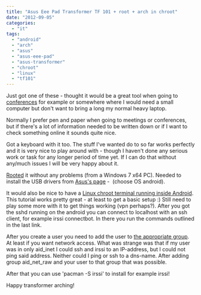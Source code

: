 ```yaml
---
title: "Asus Eee Pad Transformer TF 101 + root + arch in chroot"
date: "2012-09-05"
categories: 
  - "it"
tags: 
  - "android"
  - "arch"
  - "asus"
  - "asus-eee-pad"
  - "asus-transformer"
  - "chroot"
  - "linux"
  - "tf101"
---
```


Just got one of these - thought it would be a great tool when going to [conferences](http://www.guldmyr.com/blog/brocade-analyst-and-technology-day-2012/ "Like Brocade Analyst and Technology Day 2012 for example") for example or somewhere where I would need a small computer but don't want to bring a long my normal heavy laptop.

Normally I prefer pen and paper when going to meetings or conferences, but if there's a lot of information needed to be written down or if I want to check something online it sounds quite nice.

Got a keyboard with it too. The stuff I've wanted do to so far works perfectly and it is very nice to play around with - though I haven't done any serious work or task for any longer period of time yet. If I can do that without any/much issues I will be very happy about it.

[Rooted](http://forum.xda-developers.com/showthread.php?t=1689193  "link to xda-developers.com") it without any problems (from a Windows 7 x64 PC). Needed to install the USB drivers from [Asus's page](http://www.asus.com/Eee/Eee_Pad/Eee_Pad_Transformer_TF101/#download "asus.com") -  (choose OS android).

It would also be nice to have a [Linux chroot terminal running inside Android](http://lrvick.net/blog/arch_linux_terminals_in_android/ "on lrvick.net"). This tutorial works pretty great - at least to get a basic setup :) Still need to play some more with it to get things working (vpn perhaps?). After you got the sshd running on the android you can connect to localhost with an ssh client, for example irssi connectbot. In there you run the commands outlined in the last link.

After you create a user you need to add the user to [the appropriate group](http://android-dls.com/wiki/index.php?title=Android_UIDs_and_GIDs "on android-dls.com"). At least if you want network access. What was strange was that if my user was in only aid\_inet I could ssh and irssi to an IP-address, but I could not ping said address. Neither could I ping or ssh to a dns-name. After adding group aid\_net\_raw and your user to that group that was possible.

After that you can use 'pacman -S irssi' to install for example irssi!

Happy transformer arching!
